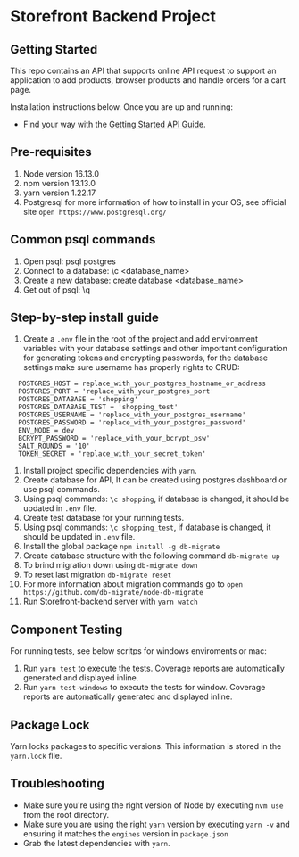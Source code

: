 # Storefront Backend Project

## Getting Started

This repo contains an API that supports online API request to support an application to add products, browser products and handle orders for a cart page.

Installation instructions below. Once you are up and running:
 * Find your way with the [Getting Started API Guide](REQUIREMENTS.md).

## Pre-requisites
1. Node version 16.13.0
1. npm version 13.13.0
1. yarn version 1.22.17
1. Postgresql for more information of how to install in your OS, see official site `open https://www.postgresql.org/`

## Common psql commands
1. Open psql: psql postgres
1. Connect to a database: \c <database_name>
1. Create a new database: create database <database_name>
1. Get out of psql: \q

## Step-by-step install guide
1. Create a `.env` file in the root of the project and add environment variables with your database settings and other important configuration for generating tokens and encrypting passwords, for the database settings make sure username has properly rights to CRUD:

  ```
    POSTGRES_HOST = replace_with_your_postgres_hostname_or_address
    POSTGRES_PORT = 'replace_with_your_postgres_port'
    POSTGRES_DATABASE = 'shopping'
    POSTGRES_DATABASE_TEST = 'shopping_test'
    POSTGRES_USERNAME = 'replace_with_your_postgres_username'
    POSTGRES_PASSWORD = 'replace_with_your_postgres_password'
    ENV_NODE = dev
    BCRYPT_PASSWORD = 'replace_with_your_bcrypt_psw'
    SALT_ROUNDS = '10'
    TOKEN_SECRET = 'replace_with_your_secret_token'
  ```
1. Install project specific dependencies with `yarn`.
1. Create database for API, It can be created using postgres dashboard or use psql commands.
1. Using psql commands: `\c shopping`, if database is changed, it should be updated in `.env` file.
1. Create test database for your running tests.
1. Using psql commands: `\c shopping_test`, if database is changed, it should be updated in `.env` file.
1. Install the global package `npm install -g db-migrate`
1. Create database structure with the following command `db-migrate up`
1. To brind migration down using `db-migrate down`
1. To reset last migration `db-migrate reset`
1. For more information about migration commands go to `open https://github.com/db-migrate/node-db-migrate`
1. Run Storefront-backend server with `yarn watch`

## Component Testing
For running tests, see below scritps for windows enviroments or mac:

1. Run `yarn test` to execute the tests. Coverage reports are automatically generated and displayed inline.
1. Run `yarn test-windows` to execute the tests for window. Coverage reports are automatically generated and displayed inline.

## Package Lock

Yarn locks packages to specific versions. This information is stored in the `yarn.lock` file.

## Troubleshooting

* Make sure you're using the right version of Node by executing `nvm use` from the root directory.
* Make sure you are using the right `yarn` version by executing `yarn -v` and ensuring it matches the `engines` version in `package.json`
* Grab the latest dependencies with `yarn`.
